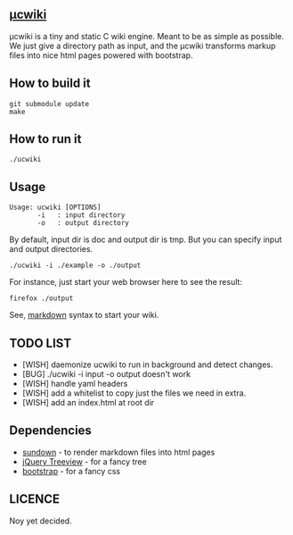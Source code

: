 [µcwiki](https://github.com/yoannsculo/ucwiki)
----------------------------------------------

µcwiki is a tiny and static C wiki engine. Meant to be as simple as possible.
We just give a directory path as input, and the µcwiki transforms markup
files into nice html pages powered with bootstrap.

How to build it
---------------

	git submodule update
	make

How to run it
-------------

	./ucwiki

Usage
-----

	Usage: ucwiki [OPTIONS]
	       -i	: input directory
	       -o	: output directory

By default, input dir is doc and output dir is tmp. But you can specify
input and output directories. 

	./ucwiki -i ./example -o ./output

For instance, just start your web browser here to see the result:

	firefox ./output

See, [markdown](http://daringfireball.net/projects/markdown/syntax/) syntax to
start your wiki.


TODO LIST
---------

- [WISH] daemonize ucwiki to run in background and detect changes.
- [BUG] ./ucwiki -i input -o output doesn't work
- [WISH] handle yaml headers
- [WISH] add a whitelist to copy just the files we need in extra.
- [WISH] add an index.html at root dir

Dependencies
------------

- [sundown](https://github.com/vmg/sundown) - to render markdown files into html pages
- [jQuery Treeview](https://github.com/jzaefferer/jquery-treeview) - for a fancy tree
- [bootstrap](https://github.com/twitter/bootstrap/) - for a fancy css

LICENCE
-------

Noy yet decided.
